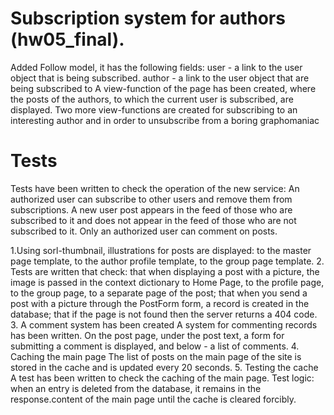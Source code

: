 # Subscription system for authors (hw05_final).

Added Follow model, it has the following fields:
user - a link to the user object that is being subscribed.
author - a link to the user object that are being subscribed to
A view-function of the page has been created, where the posts of the authors, to which the current user is subscribed, are displayed.
Two more view-functions are created for subscribing to an interesting author and in order to unsubscribe from a boring graphomaniac

# Tests
Tests have been written to check the operation of the new service:
An authorized user can subscribe to other users and remove them from subscriptions.
A new user post appears in the feed of those who are subscribed to it and does not appear in the feed of those who are not subscribed to it.
Only an authorized user can comment on posts.

1.Using sorl-thumbnail, illustrations for posts are displayed:
to the master page template,
to the author profile template,
to the group page template.
2. Tests are written that check:
that when displaying a post with a picture, the image is passed in the context dictionary
to Home Page,
to the profile page,
to the group page,
to a separate page of the post;
that when you send a post with a picture through the PostForm form, a record is created in the database;
that if the page is not found then the server returns a 404 code.
3. A comment system has been created
A system for commenting records has been written. On the post page, under the post text, a form for submitting a comment is displayed, and below - a list of comments.
4. Caching the main page
The list of posts on the main page of the site is stored in the cache and is updated every 20 seconds.
5. Testing the cache
A test has been written to check the caching of the main page. Test logic: when an entry is deleted from the database, it remains in the response.content of the main page until the cache is cleared forcibly.
